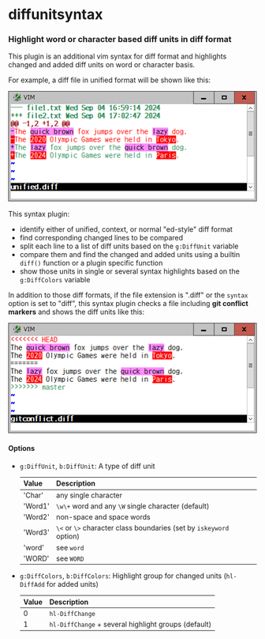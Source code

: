 # diffunitsyntax

### Highlight word or character based diff units in diff format

This plugin is an additional vim syntax for diff format and highlights changed
and added diff units on word or character basis.

For example, a diff file in unified format will be shown like this:

![unified](unified.png)

This syntax plugin:
* identify either of unified, context, or normal "ed-style" diff format
* find corresponding changed lines to be compared
* split each line to a list of diff units based on the `g:DiffUnit` variable
* compare them and find the changed and added units using a builtin `diff()`
  function or a plugin specific function
* show those units in single or several syntax highlights based on the
  `g:DiffColors` variable

In addition to those diff formats, if the file extension is ".diff" or the
`syntax` option is set to "diff", this syntax plugin checks a file including
**git conflict markers** and shows the diff units like this:

![gitconflict](gitconflict.png)

#### Options

* `g:DiffUnit`, `b:DiffUnit`: A type of diff unit

  | Value | Description |
  | --- | --- |
  | 'Char' | any single character |
  | 'Word1' | `\w\+` word and any `\W` single character (default) |
  | 'Word2' | non-space and space words |
  | 'Word3' | `\<` or `\>` character class boundaries (set by `iskeyword` option) |
  | 'word' | see `word` |
  | 'WORD' | see `WORD` |

* `g:DiffColors`, `b:DiffColors`: Highlight group for changed units (`hl-DiffAdd` for added units)

  | Value | Description |
  | --- | --- |
  | 0 | `hl-DiffChange` |
  | 1 | `hl-DiffChange` + several highlight groups (default) |
